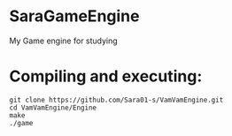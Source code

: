 # SaraGameEngine
My Game engine for studying

# Compiling and executing:
```
git clone https://github.com/Sara01-s/VamVamEngine.git
cd VamVamEngine/Engine
make
./game
